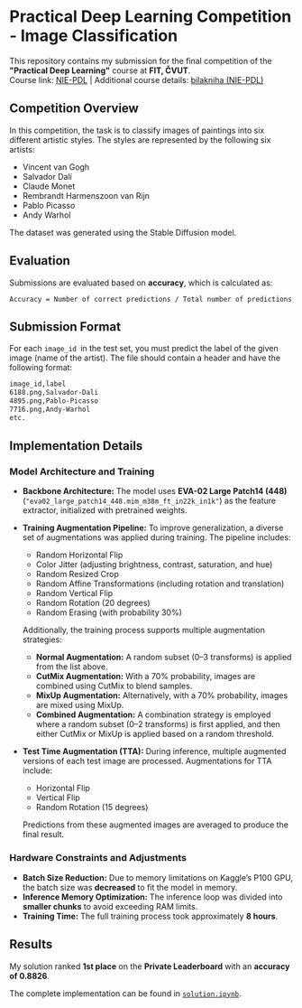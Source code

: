 # Practical Deep Learning Competition - Image Classification

This repository contains my submission for the final competition of the **"Practical Deep Learning"** course at **FIT, ČVUT**.  
Course link: [NIE-PDL](https://courses.fit.cvut.cz/NIE-PDL) | Additional course details: [bilakniha (NIE-PDL)](https://bilakniha.cvut.cz/cs/predmet7580706.html#gsc.tab=0)


## Competition Overview

In this competition, the task is to classify images of paintings into six different artistic styles. The styles are represented by the following six artists:

- Vincent van Gogh  
- Salvador Dalí  
- Claude Monet  
- Rembrandt Harmenszoon van Rijn  
- Pablo Picasso  
- Andy Warhol  

The dataset was generated using the Stable Diffusion model.  

## Evaluation

Submissions are evaluated based on **accuracy**, which is calculated as:

`Accuracy = Number of correct predictions / Total number of predictions`


## Submission Format

For each `image_id `in the test set, you must predict the label of the given image (name of the artist). The file should contain a header and have the following format:

```sh
image_id,label
6188.png,Salvador-Dali
4895.png,Pablo-Picasso
7716.png,Andy-Warhol
etc.
```


## Implementation Details

### Model Architecture and Training
- **Backbone Architecture:** The model uses **EVA-02 Large Patch14 (448)** (`"eva02_large_patch14_448.mim_m38m_ft_in22k_in1k"`) as the feature extractor, initialized with pretrained weights.
- **Training Augmentation Pipeline:** To improve generalization, a diverse set of augmentations was applied during training. The pipeline includes:
  - Random Horizontal Flip
  - Color Jitter (adjusting brightness, contrast, saturation, and hue)
  - Random Resized Crop
  - Random Affine Transformations (including rotation and translation)
  - Random Vertical Flip
  - Random Rotation (20 degrees)
  - Random Erasing (with probability 30%)

  Additionally, the training process supports multiple augmentation strategies:
  - **Normal Augmentation:** A random subset (0–3 transforms) is applied from the list above.
  - **CutMix Augmentation:** With a 70% probability, images are combined using CutMix to blend samples.
  - **MixUp Augmentation:** Alternatively, with a 70% probability, images are mixed using MixUp.
  - **Combined Augmentation:** A combination strategy is employed where a random subset (0–2 transforms) is first applied, and then either CutMix or MixUp is applied based on a random threshold.

- **Test Time Augmentation (TTA):** During inference, multiple augmented versions of each test image are processed. Augmentations for TTA include:
  - Horizontal Flip
  - Vertical Flip
  - Random Rotation (15 degrees)
  
  Predictions from these augmented images are averaged to produce the final result.

### Hardware Constraints and Adjustments
- **Batch Size Reduction:** Due to memory limitations on Kaggle’s P100 GPU, the batch size was **decreased** to fit the model in memory.
- **Inference Memory Optimization:** The inference loop was divided into **smaller chunks** to avoid exceeding RAM limits.
- **Training Time:** The full training process took approximately **8 hours**.



## Results

My solution ranked **1st place** on the **Private Leaderboard** with an **accuracy of 0.8826**.

The complete implementation can be found in [`solution.ipynb`](solution.ipynb).
